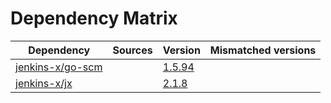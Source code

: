 # Dependency Matrix

Dependency | Sources | Version | Mismatched versions
---------- | ------- | ------- | -------------------
[jenkins-x/go-scm](https://github.com/jenkins-x/go-scm) |  | [1.5.94]() | 
[jenkins-x/jx](https://github.com/jenkins-x/jx) |  | [2.1.8](https://github.com/jenkins-x/jx/releases/tag/v2.1.8) | 
